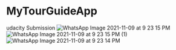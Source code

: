 # MyTourGuideApp
udacity Submission 
![WhatsApp Image 2021-11-09 at 9 23 15 PM](https://user-images.githubusercontent.com/64249579/140941652-1d0f2ab4-2aa2-4765-bedf-f186e04ee98e.jpeg)
![WhatsApp Image 2021-11-09 at 9 23 15 PM (1)](https://user-images.githubusercontent.com/64249579/140941669-476c06f4-cbd7-4661-b6a2-aaf8c6bd2576.jpeg)
![WhatsApp Image 2021-11-09 at 9 23 14 PM](https://user-images.githubusercontent.com/64249579/140941680-a9fbe133-e28c-4529-a8e9-31660f1f5f99.jpeg)

